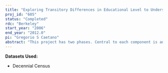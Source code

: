 ```yaml
---
title: "Exploring Transitory Differences in Educational Level to Understand Education Choice and Tiebout Choice"
proj_id: "605"
status: "Completed"
rdc: "Berkeley"
start_year: "2006"
end_year: "2012.0"
pi: "Gregorio S Caetano"
abstract: "This project has two phases. Central to each component is an innovative framework that will enable us to use cross-sectional data to address certain dynamic questions regarding education. This framework leverages the discontinuity in the year of school entry created by the school entry rules in most states. The 2000 decennial census long form sample is crucial for the implementation of this frame-work.  We will study some of the causal determinants and effects of schooling attainment, using the differences in schooling attainment as of a certain age that are created by the school entry laws.   Our proposed project will yield at least three benefits to the U.S. Census Bureau.  We will develop a modified proxy of the variable “labor market experience”.  We will develop a “modified potential experience” (MPE) variable that is a more accurate proxy for experience than the commonly used PE measure.  As part of the first phase of our project we will use the MPE variable to provide new evidence on the value of additional labor market experience. We intend to estimate the fraction of recent movers who would have responded to the Current Population Survey WHYMOVE question that they moved for reasons of the education of the children. The available responses to the WHYMOVE question exclude this possible answer, despite the fact that many families move to be closer to a desirable school. With the new imputed category, it will be possible to identify people who moved because of education for their children. As part of the second phase of the project we will use data from the census to summarize the characteristics of families who moved for education-related reasons (as opposed to other reasons) and develop reduced form and structural models of the process of residential mobility underlying Tiebout-style choice."
---
```


**Datasets Used:**

  - Decennial Census 

